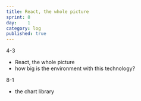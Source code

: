 ```yaml
---
title: React, the whole picture
sprint: 8
day:	1
category: log
published: true
---
```


4-3
- React, the whole picture
- how big is the environment with this technology?

8-1
- the chart library